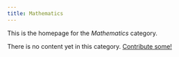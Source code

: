 ```yaml
---
title: Mathematics
---
```


This is the homepage for the *Mathematics* category.

There is no content yet in this category. [Contribute some!](/contribute/index.html)
